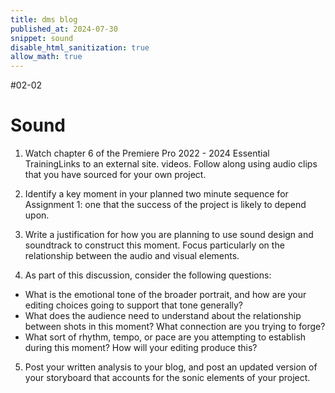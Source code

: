 ```yaml
---
title: dms blog
published_at: 2024-07-30
snippet: sound
disable_html_sanitization: true
allow_math: true
---
```

#02-02
# Sound

1. Watch chapter 6 of the Premiere Pro 2022 - 2024 Essential TrainingLinks to an external site. videos. Follow along using audio clips that you have sourced for your own project.

2. Identify a key moment in your planned two minute sequence for Assignment 1: one that the success of the project is likely to depend upon.

3. Write a justification for how you are planning to use sound design and soundtrack to construct this moment. Focus particularly on the relationship between the audio and visual elements. 

4. As part of this discussion, consider the following questions:

  - What is the emotional tone of the broader portrait, and how are your editing choices going to support that tone generally?
  - What does the audience need to understand about the relationship between shots in this moment? What connection are you trying to forge?
  - What sort of rhythm, tempo, or pace are you attempting to establish during this moment? How will your editing produce this?

5. Post your written analysis to your blog, and post an updated version of your storyboard that accounts for the sonic elements of your project.

